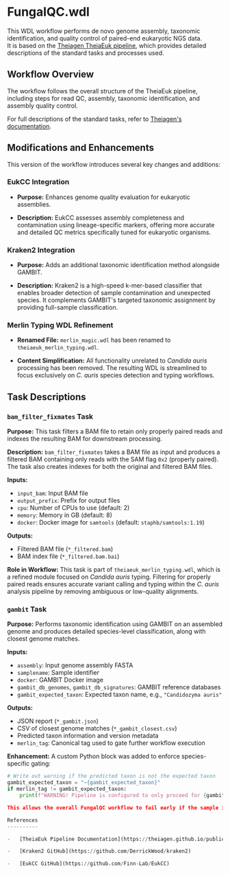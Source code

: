 FungalQC.wdl
=========================

This WDL workflow performs de novo genome assembly, taxonomic identification, and quality control of paired-end eukaryotic NGS data.\
It is based on the [Theiagen TheiaEuk pipeline](https://theiagen.github.io/public_health_bioinformatics/latest/workflows/genomic_characterization/theiaeuk/), which provides detailed descriptions of the standard tasks and processes used.

Workflow Overview
-----------------

The workflow follows the overall structure of the TheiaEuk pipeline, including steps for read QC, assembly, taxonomic identification, and assembly quality control.

For full descriptions of the standard tasks, refer to [Theiagen's documentation](https://theiagen.github.io/public_health_bioinformatics/latest/workflows/genomic_characterization/theiaeuk/).

Modifications and Enhancements
------------------------------

This version of the workflow introduces several key changes and additions:

### EukCC Integration

-   **Purpose:** Enhances genome quality evaluation for eukaryotic assemblies.

-   **Description:** EukCC assesses assembly completeness and contamination using lineage-specific markers, offering more accurate and detailed QC metrics specifically tuned for eukaryotic organisms.

### Kraken2 Integration

-   **Purpose:** Adds an additional taxonomic identification method alongside GAMBIT.

-   **Description:** Kraken2 is a high-speed k-mer-based classifier that enables broader detection of sample contamination and unexpected species. It complements GAMBIT's targeted taxonomic assignment by providing full-sample classification.

### Merlin Typing WDL Refinement

-   **Renamed File:** `merlin_magic.wdl` has been renamed to `theiaeuk_merlin_typing.wdl`.

-   **Content Simplification:** All functionality unrelated to *Candida auris* processing has been removed. The resulting WDL is streamlined to focus exclusively on *C. auris* species detection and typing workflows.

Task Descriptions
-----------------

### `bam_filter_fixmates` Task

**Purpose:**
This task filters a BAM file to retain only properly paired reads and indexes the resulting BAM for downstream processing.

**Description:**
`bam_filter_fixmates` takes a BAM file as input and produces a filtered BAM containing only reads with the SAM flag `0x2` (properly paired). The task also creates indexes for both the original and filtered BAM files.

**Inputs:**

- `input_bam`: Input BAM file
- `output_prefix`: Prefix for output files
- `cpu`: Number of CPUs to use (default: 2)
- `memory`: Memory in GB (default: 8)
- `docker`: Docker image for `samtools` (default: `staphb/samtools:1.19`)

**Outputs:**

- Filtered BAM file (`*_filtered.bam`)
- BAM index file (`*_filtered.bam.bai`)

**Role in Workflow:**
This task is part of `theiaeuk_merlin_typing.wdl`, which is a refined module focused on *Candida auris* typing. Filtering for properly paired reads ensures accurate variant calling and typing within the *C. auris* analysis pipeline by removing ambiguous or low-quality alignments.

### `gambit` Task

**Purpose:**
Performs taxonomic identification using GAMBIT on an assembled genome and produces detailed species-level classification, along with closest genome matches.

**Inputs:**

- `assembly`: Input genome assembly FASTA
- `samplename`: Sample identifier
- `docker`: GAMBIT Docker image
- `gambit_db_genomes`, `gambit_db_signatures`: GAMBIT reference databases
- `gambit_expected_taxon`: Expected taxon name, e.g., `"Candidozyma auris"`

**Outputs:**

- JSON report (`*_gambit.json`)
- CSV of closest genome matches (`*_gambit_closest.csv`)
- Predicted taxon information and version metadata
- `merlin_tag`: Canonical tag used to gate further workflow execution

**Enhancement:**
A custom Python block was added to enforce species-specific gating:
```python
# Write out warning if the predicted taxon is not the expected taxon
gambit_expected_taxon = "~{gambit_expected_taxon}"
if merlin_tag != gambit_expected_taxon:
    print(f"WARNING! Pipeline is configured to only proceed for {gambit_expected_taxon}.

This allows the overall FungalQC workflow to fail early if the sample is not identified as Candidozyma auris, preventing unnecessary downstream processing for non-target species.

References
----------

-   [TheiaEuk Pipeline Documentation](https://theiagen.github.io/public_health_bioinformatics/latest/workflows/genomic_characterization/theiaeuk/)

-   [Kraken2 GitHub](https://github.com/DerrickWood/kraken2)

-   [EukCC GitHub](https://github.com/Finn-Lab/EukCC)